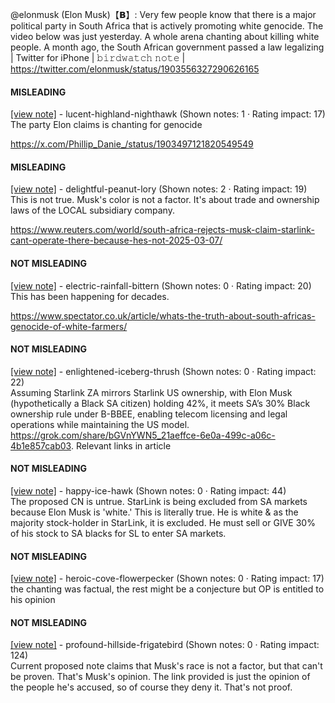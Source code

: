 @elonmusk (Elon Musk)【𝗕】: Very few people know that there is a major political party in South Africa that is actively promoting white genocide. The video below was just yesterday. A whole arena chanting about killing white people. A month ago, the South African government passed a law legalizing | Twitter for iPhone | 𝚋𝚒𝚛𝚍𝚠𝚊𝚝𝚌𝚑 𝚗𝚘𝚝𝚎 | https://twitter.com/elonmusk/status/1903556327290626165

#### MISLEADING

[[view note]](https://x.com/i/birdwatch/n/1903780960107209114) - lucent-highland-nighthawk (Shown notes: 1 · Rating impact: 17)\
The party Elon claims is chanting for genocide

https://x.com/Phillip_Danie_/status/1903497121820549549

#### MISLEADING

[[view note]](https://x.com/i/birdwatch/n/1903557516715278484) - delightful-peanut-lory (Shown notes: 2 · Rating impact: 19)\
This is not true. Musk's color is not a factor. It's about trade and ownership laws of the LOCAL subsidiary company.

https://www.reuters.com/world/south-africa-rejects-musk-claim-starlink-cant-operate-there-because-hes-not-2025-03-07/

#### NOT MISLEADING

[[view note]](https://x.com/i/birdwatch/n/1903749965563805927) - electric-rainfall-bittern (Shown notes: 0 · Rating impact: 20)\
This has been happening for decades. 

https://www.spectator.co.uk/article/whats-the-truth-about-south-africas-genocide-of-white-farmers/

#### NOT MISLEADING

[[view note]](https://x.com/i/birdwatch/n/1903705788880752946) - enlightened-iceberg-thrush (Shown notes: 0 · Rating impact: 22)\
Assuming Starlink ZA mirrors Starlink US ownership, with Elon Musk (hypothetically a Black SA citizen) holding 42%, it meets SA’s 30% Black ownership rule under B-BBEE, enabling telecom licensing and legal operations while maintaining the US model. https://grok.com/share/bGVnYWN5_21aeffce-6e0a-499c-a06c-4b1e857cab03.
Relevant links in article


#### NOT MISLEADING

[[view note]](https://x.com/i/birdwatch/n/1903649529909346752) - happy-ice-hawk (Shown notes: 0 · Rating impact: 44)\
The proposed CN is untrue. StarLink is being excluded from SA markets because Elon Musk is 'white.' This is literally true. He is white & as the majority stock-holder in StarLink, it is excluded. He must sell or GIVE 30% of his stock to SA blacks for SL to enter SA markets.

#### NOT MISLEADING

[[view note]](https://x.com/i/birdwatch/n/1903636367911055799) - heroic-cove-flowerpecker (Shown notes: 0 · Rating impact: 17)\
the chanting was factual, the rest might be a conjecture but OP is entitled to his opinion 

#### NOT MISLEADING

[[view note]](https://x.com/i/birdwatch/n/1903567981004693516) - profound-hillside-frigatebird (Shown notes: 0 · Rating impact: 124)\
Current proposed note claims that Musk's race is not a factor, but that can't be proven. That's Musk's opinion. The link provided is just the opinion of the people he's accused, so of course they deny it. That's not proof. 
